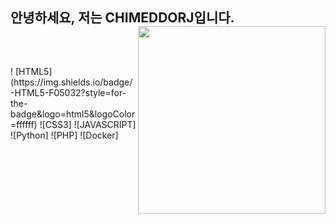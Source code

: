 
<h2>안녕하세요, 저는 CHIMEDDORJ입니다.
  <img align="right" src="https://scontent-ssn1-1.xx.fbcdn.net/v/t1.6435-9/201776013_998987050640964_1014377721575552453_n.jpg?_nc_cat=100&ccb=1-5&_nc_sid=174925&_nc_ohc=h9KSUrS7eJAAX_EYK1T&_nc_ht=scontent-ssn1-1.xx&oh=00_AT-N6xmZjpi3eXIuhzHsNNPS-URZY5Xq1Njyk3Nxnqcymg&oe=628E97F2" width="300"/></h2> 
  
<br />

<h2></h2>
! [HTML5](https://img.shields.io/badge/-HTML5-F05032?style=for-the-badge&logo=html5&logoColor=ffffff)
![CSS3]
![JAVASCRIPT]
![Python]
![PHP]
![Docker]
